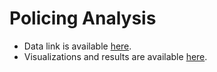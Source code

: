 # Policing Analysis

* Data link is available [here](https://uchicago.box.com/s/iosfj1fgeg4sbdkpar6xrpiwofu3p3kq).
* Visualizations and results are available [here](https://uchicago.box.com/s/bd93d1sbt0olij6wst6opzf0yhugzrgm).
